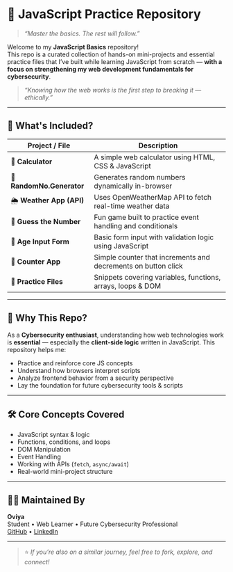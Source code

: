 # 🔐 JavaScript Practice Repository
> _“Master the basics. The rest will follow.”_

Welcome to my **JavaScript Basics** repository!  
This repo is a curated collection of hands-on mini-projects and essential practice files that I’ve built while learning JavaScript from scratch — **with a focus on strengthening my web development fundamentals for cybersecurity**.

> _“Knowing how the web works is the first step to breaking it — ethically.”_

---

## 📁 What's Included?

| Project / File            | Description                                                  |
|---------------------------|--------------------------------------------------------------|
| 🧮 **Calculator**         | A simple web calculator using HTML, CSS & JavaScript         |
| 🎲 **RandomNo.Generator** | Generates random numbers dynamically in-browser              |
| 🌦️ **Weather App (API)**  | Uses OpenWeatherMap API to fetch real-time weather data      |
| 🔢 **Guess the Number**   | Fun game built to practice event handling and conditionals   |
| 👶 **Age Input Form**     | Basic form input with validation logic using JavaScript      |
| 🔁 **Counter App**        | Simple counter that increments and decrements on button click|
| 📄 **Practice Files**     | Snippets covering variables, functions, arrays, loops & DOM  |

---

## 🧠 Why This Repo?

As a **Cybersecurity enthusiast**, understanding how web technologies work is **essential** — especially the **client-side logic** written in JavaScript. This repository helps me:

- Practice and reinforce core JS concepts
- Understand how browsers interpret scripts
- Analyze frontend behavior from a security perspective
- Lay the foundation for future cybersecurity tools & scripts

---

## 🛠️ Core Concepts Covered

- JavaScript syntax & logic
- Functions, conditions, and loops
- DOM Manipulation
- Event Handling
- Working with APIs (`fetch`, `async/await`)
- Real-world mini-project structure

---

## 👩‍💻 Maintained By

**Oviya**  
Student • Web Learner • Future Cybersecurity Professional  
[GitHub](https://github.com/Oviya-Babu) • [LinkedIn](https://www.linkedin.com/in/oviyab/)

---

> ⭐ *If you’re also on a similar journey, feel free to fork, explore, and connect!*
